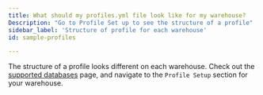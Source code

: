 ```yaml
---
title: What should my profiles.yml file look like for my warehouse?
Description: "Go to Profile Set up to see the structure of a profile"
sidebar_label: 'Structure of profile for each warehouse'
id: sample-profiles

---
```


The structure of a profile looks different on each warehouse. Check out the [supported databases](available-adapters) page, and navigate to the `Profile Setup` section for your warehouse.
